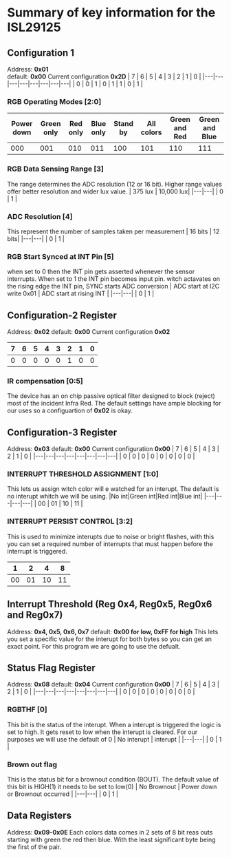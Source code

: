 # Summary of key information for the ISL29125

## Configuration 1
Address: **0x01**   
default: **0x00**
Current configuration **0x2D**
| 7 | 6 | 5 | 4 | 3 | 2 | 1 | 0 |
|---|---|---|---|---|---|---|---|
| 0 | 0 | 1 | 0 | 1 | 1 | 0 | 1 |

### RGB Operating Modes [2:0] 

| Power down | Green only | Red only | Blue only | Stand by | All colors | Green and Red | Green and Blue |
|---|---|---|---|---|---|---|---|
| 000 | 001 | 010 | 011 | 100 | 101 | 110 | 111 |

### RGB Data Sensing Range [3]
The range determines the ADC resolution (12 or 16 bit). Higher
range values offer better resolution and wider lux value.
| 375 lux | 10,000 lux|
|---|---|
| 0 | 1 |

### ADC Resolution [4]
This represent the number of samples taken per measurement 
| 16 bits | 12 bits|
|---|---|
| 0 | 1 |

### RGB Start Synced at INT Pin [5]
when set to 0 then the INT pin gets asserted whenever the sensor interrupts. When set to 1 the INT pin becomes input pin. witch actavates on the rising edge the INT pin, SYNC starts ADC conversion
| ADC start at I2C write 0x01 | ADC start at rising INT |
|---|---|
| 0 | 1 |

## Configuration-2 Register 
Address: **0x02**
default: **0x00**
Current configuration **0x02**

| 7 | 6 | 5 | 4 | 3 | 2 | 1 | 0 |
|---|---|---|---|---|---|---|---|
| 0 | 0 | 0 | 0 | 0 | 1 | 0 | 0 |
### IR compensation [0:5]
The device has an on chip passive optical filter designed to block (reject) most of the incident Infra Red.
The default settings have ample blocking for our uses so a configuartion of **0x02** is okay.

## Configuration-3 Register 
Address: **0x03**
default: **0x00**
Current configuration **0x00**
| 7 | 6 | 5 | 4 | 3 | 2 | 1 | 0 |
|---|---|---|---|---|---|---|---|
| 0 | 0 | 0 | 0 | 0 | 0 | 0 | 0 |

### INTERRUPT THRESHOLD ASSIGNMENT [1:0]
This lets us assign witch color will  e watched for an interupt.
The default is no interupt whitch we will be using.
|No int|Green int|Red int|Blue int|
|---|---|---|---|
| 00 | 01 | 10 | 11 |

### INTERRUPT PERSIST CONTROL [3:2]
This is used to minimize interupts due to noise or bright flashes, with this you can set a required number of interrupts that must happen
before the interrupt is triggered.

|1|2|4|8|
|---|---|---|---|
| 00 | 01 | 10 | 11 |

## Interrupt Threshold (Reg 0x4, Reg0x5, Reg0x6 and Reg0x7)
Address: **0x4, 0x5, 0x6, 0x7**
default: **0x00 for low, 0xFF for high**
This lets you set a specific value for the interupt for both bytes so you can get an exact point. For this program we are going to use the defualt.

## Status Flag Register
Address: **0x08**
default: **0x04**
Current configuration **0x00**
| 7 | 6 | 5 | 4 | 3 | 2 | 1 | 0 |
|---|---|---|---|---|---|---|---|
| 0 | 0 | 0 | 0 | 0 | 0 | 0 | 0 |

### RGBTHF [0]
This bit is the status of the interupt. When a interupt is triggered the logic is set to high. It gets reset to low when the interupt is cleared. For our purposes we will use the default of 0
| No interupt | interupt |
|---|---|
| 0 | 1 |

### Brown out flag
This is the status bit for a brownout condition (BOUT). The default value of this bit is HIGH(1) it needs to be set to low(0)
|  No Brownout | Power down or Brownout occurred |
|---|---|
| 0 | 1 |

## Data Registers
Address: **0x09-0x0E**
Each colors data comes in 2 sets of 8 bit reas outs starting with green the red then blue. With the least significant byte being the first of the pair.
